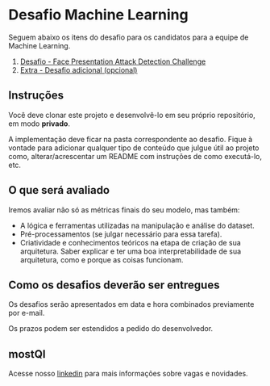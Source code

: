 # Desafio Machine Learning

Seguem abaixo os itens do desafio para os candidatos para a equipe de Machine Learning.

1. [Desafio - Face Presentation Attack Detection Challenge](./desafio-01/README.md)
2. [Extra - Desafio adicional (opcional)](./extras/README.md)

## Instruções

Você deve clonar este projeto e desenvolvê-lo em seu próprio repositório, em modo **privado**.

A implementação deve ficar na pasta correspondente ao desafio. Fique à vontade para adicionar qualquer tipo de conteúdo que julgue útil ao projeto como, alterar/acrescentar um README com instruções de como executá-lo, etc.

## O que será avaliado
Iremos avaliar não só as métricas finais do seu modelo, mas também:
- A lógica e ferramentas utilizadas na manipulação e análise do dataset.
- Pré-processamentos (se julgar necessário para essa tarefa).
- Criatividade e conhecimentos teóricos na etapa de criação de sua arquitetura. Saber explicar e ter uma boa interpretabilidade de sua arquitetura, como e porque as coisas funcionam.

## Como os desafios deverão ser entregues

Os desafios serão apresentados em data e hora combinados previamente por e-mail.

Os prazos podem ser estendidos a pedido do desenvolvedor.

## mostQI

Acesse nosso [linkedin](https://www.linkedin.com/company/mobile-solution-technology/posts/?feedView=all) para mais informações sobre vagas e novidades.
